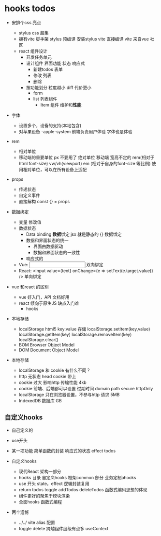 # hooks todos 

- 安排个css 亮点
  - stylus 
      css 超集
  - 拥有vite 脚手架
    stylus 预编译 安装stylus vite 直接编译
    vite 来自vue 社区
  - react 组件设计
    - 开发任务单元
    - 设计组件
      界面功能 状态 响应式
      - 新建todos  表单
      - 修改  列表
      - 删除
    - 按功能划分  粒度越小  diff 代价更小
      - form
      - list 列表组件
        - Item 组件 维护和**性能**
- 字体
  - 设置多个，设备的支持(本地包含)
  - 对苹果设备 -apple-system  前端负责用户体验 字体也是体验
- rem
  - 相对单位
  - 移动端的重要单位  px 不要用了 绝对单位
    移动端 宽高不定的 rem(相对于 html font-size)   vw/vh(viewport)  em (相对于自身的font-size 等比例)
    使用相对单位，可以在所有设备上适配

- props
  - 传递状态
  - 自定义事件
  - 直接解构  const {} = props

- 数据绑定
  - 变量  修改值
  - 数据状态
    - Data binding **数据**绑定  jsx 就是静态的
    {} 数据绑定
    - 数据和界面状态的统一
      - 界面由数据驱动
      - 数据和界面状态的一致性
    - 响应式的
  - Vue: <input v-model='text' />   双向绑定
  - React: <input value={text} onChange={e => setText(e.target.value)} />  单向绑定

- vue 和react 的区别
  - vue 好入门，API 文档好用
  - react 倾向于原生JS 缺点入门难
    - hooks

- 本地存储
  - localStorage  html5 
    key:value  存储
    localStorage.setItem(key,value)
    localStorage.getItem(key)
    localStorage.removeItem(key)
    localStorage.clear()
  - BOM  Browser Object Model
  - DOM  Document Object Model
- 本地存储
  - localStorage 和 cookie 有什么不同？
  - http 无状态  head cookie 带上
  - cookie 过大 影响http 传输性能  4kb
  - cookie 前端、后端都可以设置
    过期时间  domain  path  secure  httpOnly
  - localStorage 只在浏览器设置，不参与http 请求  5MB
  - IndexedDB  数据库  GB

## 自定义hooks
  - 自己定义的
  - use开头
  - 某一项功能
    简单函数的封装
    响应式的状态
    effect
    todos
- 自定义hooks
  - 现代React 架构一部分
  - hooks 目录
    自定义hooks
    框架common 部分
    业务定制ahooks 
  - use 开头
    state，effect 逻辑封装复用
  - return
    todos  toggle addTodos deleteTodos
    函数式编码思想的体现
  - 组件更好的聚焦于模块渲染
  - 全面hooks 函数式编程

- 两个遗憾
  - ../../ 
    vite alias 配置
  - toggle delete 跨越组件层级有点多  useContext